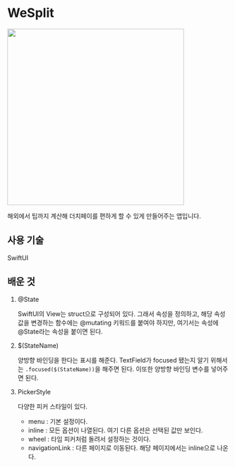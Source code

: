 # WeSplit

<img src="https://github.com/CHOIJUNHYUK01/hackingWithSwift/assets/114978803/1ce1dd09-2cb2-4ff7-88b1-d0593cba0099" width="400" />

해외에서 팁까지 계산해 더치페이를 편하게 할 수 있게 만들어주는 앱입니다.

## 사용 기술

SwiftUI

## 배운 것

1. @State

   SwiftUI의 View는 struct으로 구성되어 있다.
   그래서 속성을 정의하고, 해당 속성값을 변경하는 함수에는 @mutating 키워드를 붙여야 하지만, 여기서는 속성에 @State라는 속성을 붙이면 된다.

2. $(StateName)

   양방향 바인딩을 한다는 표시를 해준다.
   TextField가 focused 됐는지 알기 위해서는 `.focused($(StateName))`을 해주면 된다.
   이또한 양방향 바인딩 변수를 넣어주면 된다.

3. PickerStyle

   다양한 피커 스타일이 있다.

   - menu : 기본 설정이다.
   - inline : 모든 옵션이 나열된다. 여기 다른 옵션은 선택된 값만 보인다.
   - wheel : 타임 피커처럼 돌려서 설정하는 것이다.
   - navigationLink : 다른 페이지로 이동된다. 해당 페이지에서는 inline으로 나온다.

